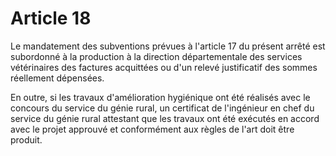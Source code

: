 # Article 18

Le mandatement des subventions prévues à l'article 17 du présent arrêté est subordonné à la production à la direction départementale des services vétérinaires des factures acquittées ou d'un relevé justificatif des sommes réellement dépensées.

En outre, si les travaux d'amélioration hygiénique ont été réalisés avec le concours du service du génie rural, un certificat de l'ingénieur en chef du service du génie rural attestant que les travaux ont été exécutés en accord avec le projet approuvé et conformément aux règles de l'art doit être produit.
